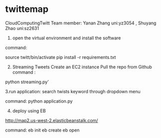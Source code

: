 # twittemap
CloudComputingTwitt
Team member: Yanan Zhang uni:yz3054 , Shuyang Zhao uni:sz2631
1. open the virtual environment and install the software

command: 

source twitt/bin/activate
pip install -r requirements.txt

2. Streaming Tweets
Create an EC2 instance
Pull the repo from Github
command :

python streaming.py’

3.run application: search twists keyword through dropdown menu 

command:
python application.py

4. deploy using EB 

http://map2.us-west-2.elasticbeanstalk.com/

command:
eb init
eb create
eb open

